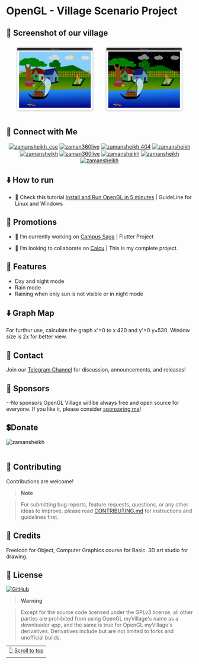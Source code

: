 # OpenGL - Village Scenario Project

## 📱 Screenshot of our village

<div align="center">
  <img src="project_showcase_day1.png" width="45%" style="margin-right:10px;" />
  <img src="project_showcase_night1.png" width="45%" />
</div>


## 💬 Connect with Me

<p align="center">
<a href="https://twitter.com/zamansheikh_cse" target="blank"><img align="center" src="https://raw.githubusercontent.com/rahuldkjain/github-profile-readme-generator/master/src/images/icons/Social/twitter.svg" alt="zamansheikh_cse" height="30" width="40" /></a>
<a href="https://linkedin.com/in/zaman360live" target="blank"><img align="center" src="https://raw.githubusercontent.com/rahuldkjain/github-profile-readme-generator/master/src/images/icons/Social/linked-in-alt.svg" alt="zaman360live" height="30" width="40" /></a>
<a href="https://fb.com/zamansheikh.404" target="blank"><img align="center" src="https://raw.githubusercontent.com/rahuldkjain/github-profile-readme-generator/master/src/images/icons/Social/facebook.svg" alt="zamansheikh.404" height="30" width="40" /></a>
<a href="https://www.codechef.com/users/zamansheikh" target="blank"><img align="center" src="https://cdn.jsdelivr.net/npm/simple-icons@3.1.0/icons/codechef.svg" alt="zamansheikh" height="30" width="40" /></a>
<a href="https://www.hackerrank.com/zamansheikh" target="blank"><img align="center" src="https://raw.githubusercontent.com/rahuldkjain/github-profile-readme-generator/master/src/images/icons/Social/hackerrank.svg" alt="zamansheikh" height="30" width="40" /></a>
<a href="https://codeforces.com/profile/zaman360live" target="blank"><img align="center" src="https://cdn.jsdelivr.net/npm/simple-icons@3.0.1/icons/codeforces.svg" alt="zaman360live" height="30" width="40" /></a>
<a href="https://www.leetcode.com/zamansheikh" target="blank"><img align="center" src="https://raw.githubusercontent.com/rahuldkjain/github-profile-readme-generator/master/src/images/icons/Social/leet-code.svg" alt="zamansheikh" height="30" width="40" /></a>
<a href="https://auth.geeksforgeeks.org/user/zamansheikh" target="blank"><img align="center" src="https://raw.githubusercontent.com/rahuldkjain/github-profile-readme-generator/master/src/images/icons/Social/geeks-for-geeks.svg" alt="zamansheikh" height="30" width="40" /></a>
<a href="https://www.topcoder.com/members/zamansheikh" target="blank"><img align="center" src="https://cdn.jsdelivr.net/npm/simple-icons@3.0.1/icons/topcoder.svg" alt="zamansheikh" height="30" width="40" /></a>
</p>

## ⬇️ How to run

 - 🔭 Check this tutorial [Install and Run OpenGL in 5 minutes](https://github.com/zamansheikh/OpenGLWithVsCodeWin-Linux) | GuideLine for Linux and Windows 


## 🔔 Promotions

- 🔭 I’m currently working on [Campus Saga](https://github.com/zamansheikh/Campus-Saga) | Flutter Project

- 👯 I’m looking to collaborate on [Calcu](https://github.com/zamansheikh/Calcu) | This is my complete project. 

## 📖 Features

- Day and night mode
- Rain mode
- Raining when only sun is not visible or in night mode


## ⬇️ Graph Map

For furthur use, calculate the graph x'=0 to x 420 and y'=0 y=530. Window size is 2x for better view. 

## 💬 Contact

Join our [Telegram Channel](https://t.me/decodersfamily) for discussion, announcements, and releases!

## 💖 Sponsors

  --No sponsors
OpenGL Village will be always free and open source for everyone. If you like it, please consider [sponsoring me](https://github.com/sponsors/zamansheikh)!

## 💲Donate 

<p><a href="https://www.buymeacoffee.com/zamansheikh"> <img align="left" src="https://cdn.buymeacoffee.com/buttons/v2/default-yellow.png" height="50" width="210" alt="zamansheikh" /></a></p></br><br>


## 🤝 Contributing

Contributions are welcome!


	
>**Note**

>For submitting bug reports, feature requests, questions, or any other ideas to improve, please read [CONTRIBUTING.md](https://github.com/zamansheikh/openGL_village/blob/main/CONTRIBUTING.md) for instructions and guidelines first.



## 🧱 Credits

FreeIcon for Object, Computer Graphics course for Basic. 3D art studio for drawing. 

## 📃 License

[![GitHub](https://img.shields.io/github/license/zamansheikh/Campus-Saga?style=for-the-badge)](https://github.com/zamansheikh/openGL_village/blob/main/LICENSE)

>**Warning**

>Except for the source code licensed under the GPLv3 license,
>all other parties are prohibited from using OpenGL myVillage's name as a downloader app,
>and the same is true for OpenGL myVillage's derivatives.
>Derivatives include but are not limited to forks and unofficial builds.

<div align="right">
<table><td>
<a href="#start-of-content">👆 Scroll to top</a>
</td></table>
</div>
